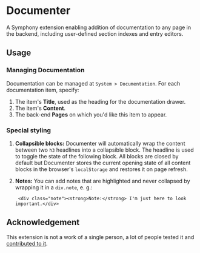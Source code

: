 # Documenter

A Symphony extension enabling addition of documentation to any page in the backend, including user-defined section indexes and entry editors.

## Usage

### Managing Documentation

Documentation can be managed at `System > Documentation`. For each documentation item, specify:

1. The item's **Title**, used as the heading for the documentation drawer.
2. The item's **Content**.
3. The back-end **Pages** on which you'd like this item to appear.

### Special styling

1. **Collapsible blocks:** Documenter will automatically wrap the content between two `h3` headlines into a collapsible block. The headline is used to toggle the state of the following block. All blocks are closed by default but Documenter stores the current opening state of all content blocks in the browser's `localStorage` and restores it on page refresh.
2. **Notes:** You can add notes that are highlighted and never collapsed by wrapping it in a `div.note`, e. g.:

        <div class="note"><strong>Note:</strong> I'm just here to look important.</div>

## Acknowledgement

This extension is not a work of a single person, a lot of people tested it and [contributed to it](https://github.com/symphonists/documenter/graphs/contributors).

